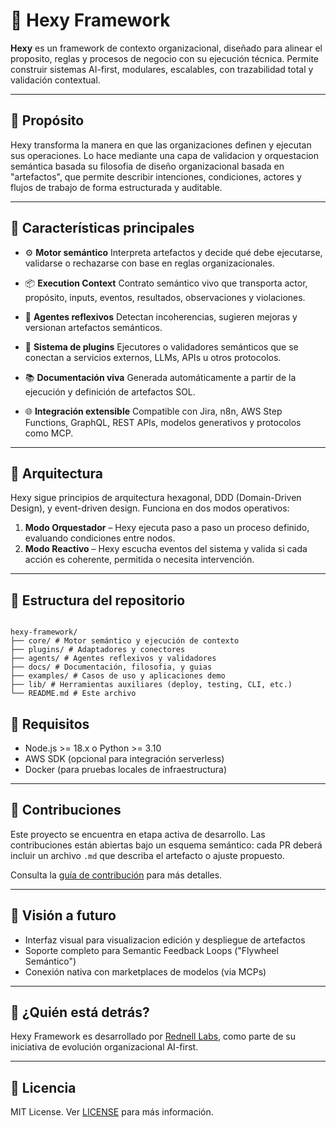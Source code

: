 # 🧠 Hexy Framework

**Hexy** es un framework de contexto organizacional, diseñado para alinear el proposito, reglas y procesos de negocio con su ejecución técnica. Permite construir sistemas AI-first, modulares, escalables, con trazabilidad total y validación contextual.

---

## 🎯 Propósito

Hexy transforma la manera en que las organizaciones definen y ejecutan sus operaciones. Lo hace mediante una capa de validacion y orquestacion semántica basada su filosofia de diseño organizacional basada en "artefactos", que permite describir intenciones, condiciones, actores y flujos de trabajo de forma estructurada y auditable.

---

## 🚀 Características principales

- ⚙️ **Motor semántico**
  Interpreta artefactos y decide qué debe ejecutarse, validarse o rechazarse con base en reglas organizacionales.

- 📦 **Execution Context**
  Contrato semántico vivo que transporta actor, propósito, inputs, eventos, resultados, observaciones y violaciones.

- 🧠 **Agentes reflexivos**
  Detectan incoherencias, sugieren mejoras y versionan artefactos semánticos.

- 🧩 **Sistema de plugins**
  Ejecutores o validadores semánticos que se conectan a servicios externos, LLMs, APIs u otros protocolos.

- 📚 **Documentación viva**
  Generada automáticamente a partir de la ejecución y definición de artefactos SOL.

- 🌐 **Integración extensible**
  Compatible con Jira, n8n, AWS Step Functions, GraphQL, REST APIs, modelos generativos y protocolos como MCP.

---

## 🧬 Arquitectura

Hexy sigue principios de arquitectura hexagonal, DDD (Domain-Driven Design), y event-driven design. Funciona en dos modos operativos:

1. **Modo Orquestador** – Hexy ejecuta paso a paso un proceso definido, evaluando condiciones entre nodos.
2. **Modo Reactivo** – Hexy escucha eventos del sistema y valida si cada acción es coherente, permitida o necesita intervención.

---

## 📁 Estructura del repositorio

```

hexy-framework/
├── core/ # Motor semántico y ejecución de contexto
├── plugins/ # Adaptadores y conectores
├── agents/ # Agentes reflexivos y validadores
├── docs/ # Documentación, filosofia, y guias
├── examples/ # Casos de uso y aplicaciones demo
├── lib/ # Herramientas auxiliares (deploy, testing, CLI, etc.)
└── README.md # Este archivo

```

## 🤖 Requisitos

- Node.js >= 18.x o Python >= 3.10
- AWS SDK (opcional para integración serverless)
- Docker (para pruebas locales de infraestructura)

---


## 📡 Contribuciones

Este proyecto se encuentra en etapa activa de desarrollo. Las contribuciones están abiertas bajo un esquema semántico: cada PR deberá incluir un archivo `.md` que describa el artefacto o ajuste propuesto.

Consulta la [guía de contribución](docs/CONTRIBUTING.md) para más detalles.

---

## 🧭 Visión a futuro

- Interfaz visual para visualizacion edición y despliegue de artefactos
- Soporte completo para Semantic Feedback Loops ("Flywheel Semántico")
- Conexión nativa con marketplaces de modelos (via MCPs)

---

## 🧠 ¿Quién está detrás?

Hexy Framework es desarrollado por [Rednell Labs](https://github.com/regd25), como parte de su iniciativa de evolución organizacional AI-first.

---

## 📄 Licencia

MIT License. Ver [LICENSE](./LICENSE) para más información.
